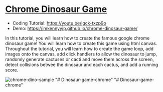 # [Chrome Dinosaur Game](https://youtu.be/lgck-txzp9o)
- Coding Tutorial: https://youtu.be/lgck-txzp9o
- Demo: https://imkennyyip.github.io/chrome-dinosaur-game/

In this tutorial, you will learn how to create the famous google chrome dinosaur game! You will learn how to create this game using html canvas. Throughout the tutorial, you will learn how to create the game loop, add images onto the canvas, add click handlers to allow the dinosaur to jump, randomly generate cactuses or cacti and move them across the screen, detect collisions betwee the dinosaur and each cactus, and add a running score.

![chrome-dino-sample](https://user-images.githubusercontent.com/78777681/211173895-312de010-59fa-440b-bd76-d75b99feaa78.png)
"# Dinosaur-game-chrome" 
"# Dinosaur-game-chrome" 
